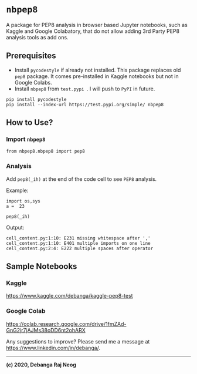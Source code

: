 # ```nbpep8```

A package for PEP8 analysis in browser based Jupyter notebooks, such as Kaggle and Google Colabatory, that do not allow adding 3rd Party PEP8 analysis tools as add ons.


## Prerequisites

- Install ```pycodestyle``` if already not installed. This package replaces old ```pep8``` package. It comes pre-installed in Kaggle notebooks but not in Google Colabs.
- Install ```nbpep8``` from ```test.pypi ```. I will push to ```PyPI``` in future.

```
pip install pycodestyle
pip install --index-url https://test.pypi.org/simple/ nbpep8
```

## How to Use?

### Import ```nbpep8```

```
from nbpep8.nbpep8 import pep8
```

### Analysis
Add ```pep8(_ih)``` at the end of the code cell to see ```PEP8``` analysis.

Example:

```
import os,sys
a =  23

pep8(_ih)
```

Output:

```
cell_content.py:1:10: E231 missing whitespace after ','
cell_content.py:1:10: E401 multiple imports on one line
cell_content.py:2:4: E222 multiple spaces after operator
```

## Sample Notebooks
### Kaggle
https://www.kaggle.com/debanga/kaggle-pep8-test

### Google Colab
https://colab.research.google.com/drive/1fmZAd-GnG2jr7jAJMs38oDD6nt2ohARX





Any suggestions to improve? Please send me a message at https://www.linkedin.com/in/debanga/.

---
**(c) 2020, Debanga Raj Neog**
